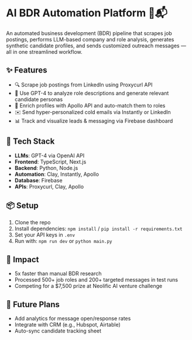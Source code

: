 # AI BDR Automation Platform 🧠📬

An automated business development (BDR) pipeline that scrapes job postings, performs LLM-based company and role analysis, generates synthetic candidate profiles, and sends customized outreach messages — all in one streamlined workflow.

## ✨ Features

- 🔍 Scrape job postings from LinkedIn using Proxycurl API
- 🧠 Use GPT-4 to analyze role descriptions and generate relevant candidate personas
- 📇 Enrich profiles with Apollo API and auto-match them to roles
- ✉️ Send hyper-personalized cold emails via Instantly or LinkedIn
- 📊 Track and visualize leads & messaging via Firebase dashboard

## 🧰 Tech Stack

- **LLMs**: GPT-4 via OpenAI API
- **Frontend**: TypeScript, Next.js
- **Backend**: Python, Node.js
- **Automation**: Clay, Instantly, Apollo
- **Database**: Firebase
- **APIs**: Proxycurl, Clay, Apollo

## 📦 Setup

1. Clone the repo
2. Install dependencies: `npm install` / `pip install -r requirements.txt`
3. Set your API keys in `.env`
4. Run with: `npm run dev` or `python main.py`

## 🎯 Impact

- 5x faster than manual BDR research
- Processed 500+ job roles and 200+ targeted messages in test runs
- Competing for a $7,500 prize at Neolific AI venture challenge

## 🧠 Future Plans

- Add analytics for message open/response rates
- Integrate with CRM (e.g., Hubspot, Airtable)
- Auto-sync candidate tracking sheet
